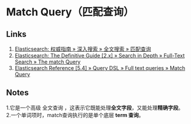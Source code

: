 
# Match Query（匹配查询） #
## Links ##
1. [Elasticsearch: 权威指南 » 深入搜索 » 全文搜索 » 匹配查询](http://106.186.120.253/preview/match-query.html)
2. [Elasticsearch: The Definitive Guide [2.x] » Search in Depth » Full-Text Search » The match Query](https://www.elastic.co/guide/en/elasticsearch/guide/2.x/match-query.html)
3. [Elasticsearch Reference [5.4] » Query DSL » Full text queries » Match Query](https://www.elastic.co/guide/en/elasticsearch/reference/5.4/query-dsl-match-query.html)
## Notes ##
1.它是一个高级 全文查询 ，这表示它既能处理**全文字段**，又能处理**精确字段**。  
2.一个单词项时，match查询执行的是单个底层 **term 查询**。


